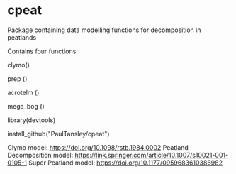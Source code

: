 # cpeat
Package containing data modelling functions for decomposition in peatlands

Contains four functions: 

clymo() 

prep ()

acrotelm () 

mega_bog () 

library(devtools)

install_github("PaulTansley/cpeat")

Clymo model: https://doi.org/10.1098/rstb.1984.0002
    Peatland Decomposition model: https://link.springer.com/article/10.1007/s10021-001-0105-1
    Super Peatland model: https://doi.org/10.1177/0959683610386982

